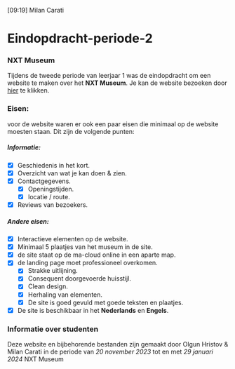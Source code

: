 [09:19] Milan Carati
# Eindopdracht-periode-2
 
### NXT Museum
 
Tijdens de tweede periode van leerjaar 1 was de eindopdracht om een website te maken over het **NXT Museum**. Je kan de website bezoeken door [hier](https://37277.hosts2.ma-cloud.nl/eindopdracht-p2/index.html) te klikken.
 
### Eisen:
voor de website waren er ook een paar eisen die minimaal op de website moesten staan. Dit zijn de volgende punten:
 
##### Informatie:
- [x] Geschiedenis in het kort.
- [x] Overzicht van wat je kan doen & zien.
- [x] Contactgegevens.
    - [x] Openingstijden.
    - [x] locatie / route.
- [x] Reviews van bezoekers.
##### Andere eisen:
- [x] Interactieve elementen op de website.
- [x] Minimaal 5 plaatjes van het museum in de site.
- [x] de site staat op de ma-cloud online in een aparte map.
- [x] de landing page moet professioneel overkomen.
    - [x] Strakke uitlijning.
    - [x] Consequent doorgevoerde huisstijl.
    - [x] Clean design.
    - [x] Herhaling van elementen.
    - [x] De site is goed gevuld met goede teksten en plaatjes.
- [x] De site is beschikbaar in het **Nederlands** en **Engels**.
 
### Informatie over studenten
 
Deze website en bijbehorende bestanden zijn gemaakt door Olgun Hristov & Milan Carati in de periode van *20 november 2023* tot en met *29 januari 2024*
NXT Museum